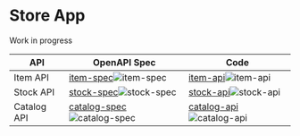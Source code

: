 # Store App

Work in progress

| API | OpenAPI Spec | Code |
| --- | --- | --- |
| Item API | [item-spec](./item-spec)![item-spec](https://github.com/making/spring-store-2020/workflows/item-spec/badge.svg) | [item-api](./item-api)![item-api](https://github.com/making/spring-store-2020/workflows/item-api/badge.svg) |
| Stock API | [stock-spec](./stock-spec)![stock-spec](https://github.com/making/spring-store-2020/workflows/stock-spec/badge.svg) | [stock-api](./stock-api)![stock-api](https://github.com/making/spring-store-2020/workflows/stock-api/badge.svg) |
| Catalog API | [catalog-spec](./catalog-spec) ![catalog-spec](https://github.com/making/spring-store-2020/workflows/catalog-spec/badge.svg) | [catalog-api](./catalog-api) ![catalog-api](https://github.com/making/spring-store-2020/workflows/catalog-api/badge.svg) |